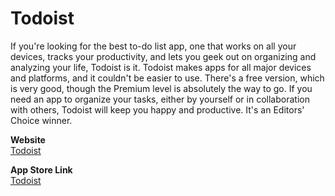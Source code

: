 # Todoist

If you're looking for the best to-do list app, one that works on all your devices, tracks your productivity, and lets you geek out on organizing and analyzing your life, Todoist is it. Todoist makes apps for all major devices and platforms, and it couldn't be easier to use. There's a free version, which is very good, though the Premium level is absolutely the way to go. If you need an app to organize your tasks, either by yourself or in collaboration with others, Todoist will keep you happy and productive. It's an Editors' Choice winner.


**Website**  
[Todoist](https://todoist.com/)

**App Store Link**  
[Todoist](https://apps.apple.com/in/app/todoist-to-do-list-tasks/id585829637?mt=12)